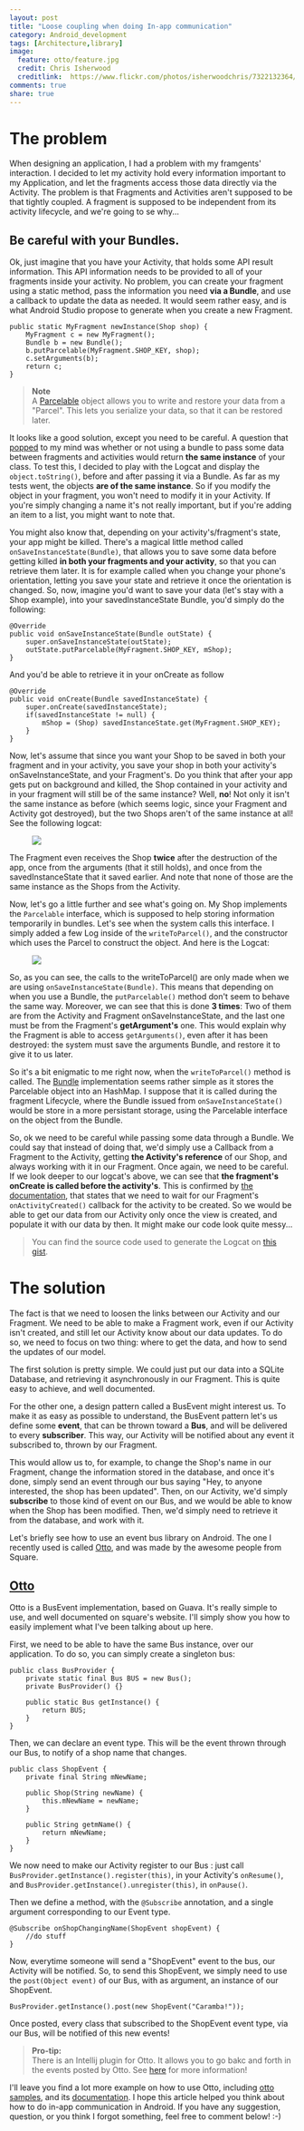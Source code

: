 ```yaml
---
layout: post
title: "Loose coupling when doing In-app communication"
category: Android_development
tags: [Architecture,library]
image:
  feature: otto/feature.jpg
  credit: Chris Isherwood
  creditlink:  https://www.flickr.com/photos/isherwoodchris/7322132364/
comments: true
share: true
--- 
```

 
# The problem
When designing an application, I had a problem with my framgents' interaction. I decided to let my activity hold every information important to my Application, and let the fragments access those data directly via the Activity.
The problem is that Fragments and Activities aren't supposed to be that tightly coupled. A fragment is supposed to be independent from its activity lifecycle, and we're going to se why...

## Be careful with your Bundles.
Ok, just imagine that you have your Activity, that holds some API result information. This API information needs to be provided to all of your fragments inside your activity. No problem, you can create your fragment using a static method, pass the information you need **via a Bundle**, and use a callback to update the data as needed. It would seem rather easy, and is what Android Studio propose to generate when you create a new Fragment.

	public static MyFragment newInstance(Shop shop) {
		MyFragment c = new MyFragment();
		Bundle b = new Bundle();
		b.putParcelable(MyFragment.SHOP_KEY, shop);
		c.setArguments(b);
		return c;
	}
	
> **Note**<br/>
> A [Parcelable][9] object allows you to write and restore your data from a "Parcel". This lets you serialize your data, so that it can be restored later.
> 

It looks like a good solution, except you need to be careful.
A question that [popped][1] to my mind was whether or not using a bundle to pass some data between fragments and activities would return **the same instance** of your class. To test this, I decided to play with the Logcat and display the `object.toString()`, before and after passing it via a Bundle. As far as my tests went, the objects **are of the same instance**. So if you modify the object in your fragment, you won't need to modify it in your Activity. If you're simply changing a name it's not really important, but if you're adding an item to a list, you might want to note that.

You might also know that, depending on your activity's/fragment's state, your app might be killed. There's a magical little method called `onSaveInstanceState(Bundle)`, that allows you to save some data before getting killed **in both your fragments and your activity**, so that you can retrieve them later. It is for example called when you change your phone's orientation, letting you save your state and retrieve it once the orientation is changed. So, now, imagine you'd want to save your data (let's stay with a Shop example), into your savedInstanceState Bundle, you'd simply do the following:

    @Override
    public void onSaveInstanceState(Bundle outState) {
        super.onSaveInstanceState(outState);
        outState.putParcelable(MyFragment.SHOP_KEY, mShop);
    }

And you'd be able to retrieve it in your onCreate as follow

    @Override
    public void onCreate(Bundle savedInstanceState) {
        super.onCreate(savedInstanceState);
        if(savedInstanceState != null) {
            mShop = (Shop) savedInstanceState.get(MyFragment.SHOP_KEY);
        }
    }

Now, let's assume that since you want your Shop to be saved in both your fragment and in your activity, you save your shop in both your activity's onSaveInstanceState, and your Fragment's. Do you think that after your app gets put on background and killed, the Shop contained in your activity and in your fragment will still be of the same instance? Well, **no**! Not only it isn't the same instance as before (which seems logic, since your Fragment and Activity got destroyed), but the two Shops aren't of the same instance at all! See the following logcat:

<figure>
	<a href="/images/otto/logcat_1.png"><img src="/images/otto/logcat_1.png"/></a>
</figure>

The Fragment even receives the Shop **twice** after the destruction of the app, once from the arguments (that it still holds), and once from the savedInstanceState that it saved earlier. And note that none of those are the same instance as the Shops from the Activity.

Now, let's go a little further and see what's going on. My Shop implements the `Parcelable` interface, which is supposed to help storing information temporarily in bundles. Let's see when the system calls this interface. I simply added a few Log inside of the `writeToParcel()`, and the constructor which uses the Parcel to construct the object. And here is the Logcat:

<figure>
	<a href="/images/otto/logcat_2.png"><img src="/images/otto/logcat_2.png"/></a>
</figure>

So, as you can see, the calls to the writeToParcel() are only made when we are using `onSaveInstanceState(Bundle)`. This means that depending on when you use a Bundle, the `putParcelable()` method don't seem to behave the same way. Moreover, we can see that this is done **3 times**: Two of them are from the Activity and Fragment onSaveInstanceState, and the last one must be from the Fragment's **getArgument's** one. This would explain why the Fragment is able to access `getArguments()`, even after it has been destroyed: the system must save the arguments Bundle, and restore it to give it to us later.

So it's a bit enigmatic to me right now, when the `writeToParcel()` method is called. The [Bundle][2] implementation seems rather simple as it stores the Parcelable object into an HashMap. I suppose that it is called during the fragment Lifecycle, where the Bundle issued from `onSaveInstanceState()` would be store in a more persistant storage, using the Parcelable interface on the object from the Bundle.

So, ok we need to be careful while passing some data through a Bundle. We could say that instead of doing that, we'd simply use a Callback from a Fragment to the Activity, getting **the Activity's reference** of our Shop, and always working with it in our Fragment. Once again, we need to be careful. If we look deeper to our logcat's above, we can see that **the fragment's onCreate is called before the activity's**. This is confirmed by [the documentation][3], that states that we need to wait for our Fragment's `onActivityCreated()` callback for the activity to be created. So we would be able to get our data from our Activity only once the view is created, and populate it with our data by then. It might make our code look quite messy...

> You can find the source code used to generate the Logcat on [this gist][4].

# The solution
The fact is that we need to loosen the links between our Activity and our Fragment. We need to be able to make a Fragment work, even if our Activity isn't created, and still let our Activity know about our data updates. To do so, we need to focus on two thing:  where to get the data, and how to send the updates of our model.

The first solution is pretty simple. We could just put our data into a SQLite Database, and retrieving it asynchronously in our Fragment. This is quite easy to achieve, and well documented.

For the other one, a design pattern called a BusEvent might interest us. To make it as easy as possible to understand, the BusEvent pattern let's us define some **event**, that can be thrown toward a **Bus**, and will be delivered to every **subscriber**. This way, our Activity will be notified about any event it subscribed to, thrown by our Fragment.

This would allow us to, for example, to change the Shop's name in our Fragment, change the information stored in the database, and once it's done, simply send an event through our bus saying "Hey, to anyone interested, the shop has been updated". Then, on our Activity, we'd simply **subscribe** to those kind of event on our Bus, and we would be able to know when the Shop has been modified. Then, we'd simply need to retrieve it from the database, and work with it.

Let's briefly see how to use an event bus library on Android. The one I recently used is called [Otto][5], and was made by the awesome people from Square.

## [Otto][6]
Otto is a BusEvent implementation, based on Guava. It's really simple to use, and well documented on square's website. I'll simply show you how to easily implement what I've been talking about up here.

First, we need to be able to have the same Bus instance, over our application. To do so, you can simply create a singleton bus:

	public class BusProvider {
		private static final Bus BUS = new Bus();
		private BusProvider() {}
		
		public static Bus getInstance() {
			return BUS;
		}
	}

Then, we can declare an event type. This will be the event thrown through our Bus, to notify of a shop name that changes.

    public class ShopEvent {
        private final String mNewName;
		
        public Shop(String newName) {
            this.mNewName = newName;
        }

        public String getmName() {
            return mNewName;
        }
    }

We now need to make our Activity register to our Bus : just call `BusProvider.getInstance().register(this)`, in your Activity's `onResume()`, and `BusProvider.getInstance().unregister(this)`, in `onPause()`.

Then we define a method, with the `@Subscribe` annotation, and a single argument corresponding to our Event type.

	@Subscribe onShopChangingName(ShopEvent shopEvent) {
		//do stuff
	}

Now, everytime someone will send a "ShopEvent" event to the bus, our Activity will be notified. So, to send this ShopEvent, we simply need to use the `post(Object event)` of our Bus, with as argument, an instance of our ShopEvent.

	BusProvider.getInstance().post(new ShopEvent("Caramba!"));

Once posted, every class that subscribed to the ShopEvent event type, via our Bus, will be notified of this new events!

>**Pro-tip:**<br>
> There is an Intellij plugin for Otto. It allows you to go bakc and forth in the events posted by Otto. See [here][8] for more information!

I'll leave you find a lot more example on how to use Otto, including [otto samples][7], and its [documentation][5]. I hope this article helped you think about how to do in-app communication in Android. If you have any suggestion, question, or you think I forgot something, feel free to comment below! :-)

[1]: https://twitter.com/MagicMicky/status/494884550829690880
[2]: http://grepcode.com/file/repository.grepcode.com/java/ext/com.google.android/android/4.4.2_r1/android/os/Bundle.java#Bundle.putParcelable%28java.lang.String%2Candroid.os.Parcelable%29
[3]: http://developer.android.com/reference/android/app/Fragment.html#onActivityCreated(android.os.Bundle)
[4]: https://gist.github.com/MagicMicky/75419800a0b2bba63f60
[5]: http://square.github.io/otto/
[6]: http://upload.wikimedia.org/wikipedia/en/2/20/Otto_from_the_Simpsons.gif
[7]: https://github.com/square/otto
[8]: https://github.com/square/otto-intellij-plugin
[9]: http://developer.android.com/reference/android/os/Parcelable.html